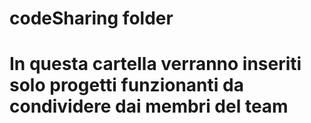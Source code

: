 # codeSharing folder 

# In questa cartella verranno inseriti solo progetti funzionanti da condividere dai membri del team
